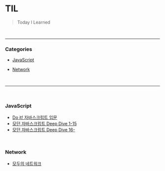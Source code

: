# TIL

> Today I Learned

<br>

---

### Categories

+ [JavaScript](#javascript)

* [Network](#network)

<br>

---

<br>

### JavaScript

- [Do it! 자바스크립트 입문](JavaScript/Do_it_자바스크립트_입문.md)
- [모던 자바스크립트 Deep Dive 1-15](JavaScript/모던_자바스크립트_Deep_Dive_1-15.md)
- [모던 자바스크립트 Deep Dive 16-](JavaScript/모던_자바스크립트_Deep_Dive_16-.md)

<br>

### Network

- [모두의 네트워크](Network/network.md)

<br>